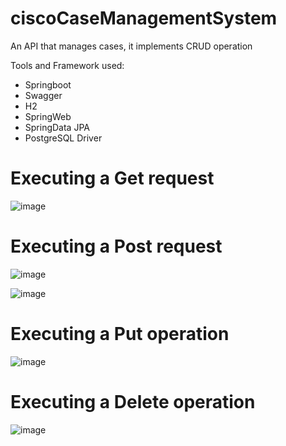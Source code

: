 # ciscoCaseManagementSystem

An API that manages cases, it implements CRUD operation

Tools and Framework used:   
- Springboot   
- Swagger    
- H2   
- SpringWeb  
- SpringData JPA  
- PostgreSQL Driver


# Executing a Get request
![image](https://user-images.githubusercontent.com/48040683/155236982-e5c220f6-dc68-4bfe-91a8-25ecd0e02184.png)


# Executing a Post request
![image](https://user-images.githubusercontent.com/48040683/155237362-9f373a92-b341-4cfe-9815-8414062ac143.png)

![image](https://user-images.githubusercontent.com/48040683/155237471-5fe9d2ce-3381-453e-9e12-339ae784033c.png)

# Executing a Put operation
![image](https://user-images.githubusercontent.com/48040683/155237776-dfd3c9f1-dd5a-42a0-ad8d-0a8a0281bfd4.png)


# Executing a Delete operation
![image](https://user-images.githubusercontent.com/48040683/155238480-7f4f7116-5e39-4ac5-a42b-7cb3fa7289e1.png)

